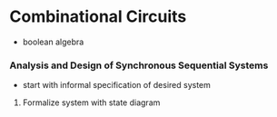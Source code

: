 # Combinational Circuits
- boolean algebra

### Analysis and Design of Synchronous Sequential Systems
- start with informal specification of desired system
1. Formalize system with state diagram

